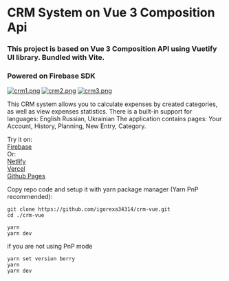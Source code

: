 # CRM System on Vue 3 Composition Api

### This project is based on Vue 3 Composition API using Vuetify UI library. Bundled with Vite. 
### Powered on Firebase SDK

[![crm1.png](https://i.postimg.cc/tTmYxCzP/crm.png)](https://postimg.cc/dkrsMFpt)
[![crm2.png](https://i.postimg.cc/SxsC1sZX/crm1.png)](https://postimg.cc/Yh5vhpBk)
[![crm3.png](https://i.postimg.cc/s2GSyLCs/crm2.png)](https://postimg.cc/Jymt5Ph2)

This CRM system allows you to calculate expenses by created categories, as well as view expenses statistics. There is a built-in support for languages: English Russian, Ukrainian
The application contains pages: Your Account, History, Planning, New Entry, Category.

Try it on:\
[Firebase](https://crm-vue-f0e4a.web.app "CRM Vue")\
Or:\
[Netlify](https://crm-vue-igorexa34314.netlify.app "CRM Vue")\
[Vercel](https://crm-vue2023.vercel.app "CRM Vue")\
[Github Pages](https://igorexa34314.github.io/crm-vue "CRM Vue")


Copy repo code and setup it with yarn package manager (Yarn PnP recommended):
```
git clone https://github.com/igorexa34314/crm-vue.git
cd ./crm-vue
```
```
yarn
yarn dev
```  

if you are not using PnP mode
```
yarn set version berry
yarn
yarn dev
```  